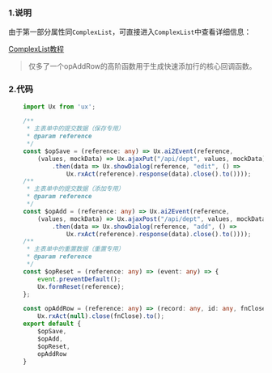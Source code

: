 ### 1.说明

由于第一部分属性同`ComplexList`，可直接进入`ComplexList`中查看详细信息：

<a href="/zui/control/complex-list" target="_blank">ComplexList教程</a>

> 仅多了一个opAddRow的高阶函数用于生成快速添加行的核心回调函数。

### 2.代码

```typescript
    import Ux from 'ux';

    /**
     * 主表单中的提交数据（保存专用）
     * @param reference
     */
    const $opSave = (reference: any) => Ux.ai2Event(reference,
        (values, mockData) => Ux.ajaxPut("/api/dept", values, mockData)
            .then(data => Ux.showDialog(reference, "edit", () =>
                Ux.rxAct(reference).response(data).close().to())));
    /**
     * 主表单中的提交数据（添加专用）
     * @param reference
     */
    const $opAdd = (reference: any) => Ux.ai2Event(reference,
        (values, mockData) => Ux.ajaxPost("/api/dept", values, mockData)
            .then(data => Ux.showDialog(reference, "add", () =>
                Ux.rxAct(reference).response(data).close().to())));
    /**
     * 主表单中的重置数据（重置专用）
     * @param reference
     */
    const $opReset = (reference: any) => (event: any) => {
        event.preventDefault();
        Ux.formReset(reference);
    };

    const opAddRow = (reference: any) => (record: any, id: any, fnClose) =>
        Ux.rxAct(null).close(fnClose).to();
    export default {
        $opSave,
        $opAdd,
        $opReset,
        opAddRow
    }
```